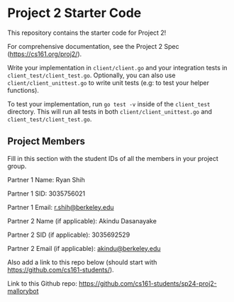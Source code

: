 # Project 2 Starter Code

This repository contains the starter code for Project 2!

For comprehensive documentation, see the Project 2 Spec (https://cs161.org/proj2/).

Write your implementation in `client/client.go` and your integration tests in `client_test/client_test.go`. Optionally, you can also use `client/client_unittest.go` to write unit tests (e.g: to test your helper functions).

To test your implementation, run `go test -v` inside of the `client_test` directory. This will run all tests in both `client/client_unittest.go` and `client_test/client_test.go`.

## Project Members

Fill in this section with the student IDs of all the members in your project group.

Partner 1 Name: Ryan Shih

Partner 1 SID: 3035756021

Partner 1 Email: r.shih@berkeley.edu

Partner 2 Name (if applicable): Akindu Dasanayake

Partner 2 SID (if applicable): 3035692529

Partner 2 Email (if applicable): akindu@berkeley.edu

Also add a link to this repo below (should start with https://github.com/cs161-students/).

Link to this Github repo: https://github.com/cs161-students/sp24-proj2-mallorybot